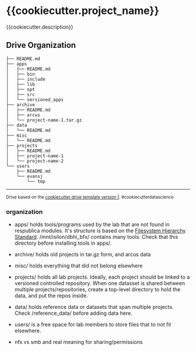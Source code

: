 {{cookiecutter.project_name}}
==============================

{{cookiecutter.description}}

Drive Organization
------------
```
├── README.md
├── apps
│   ├── README.md
│   ├── bin
│   ├── include
│   ├── lib
│   ├── opt
│   ├── src
│   └── versioned_apps
├── archive
│   ├── README.md
│   ├── arcus
│   └── project-name-1.tar.gz
├── data
│   └── README.md
├── misc
│   └── README.md
├── projects
│   ├── README.md
│   ├── project-name-1
│   └── project-name-2
└── users
    ├── README.md
    └── evansj
        └── tmp
```

--------

<p><small>Drive based on the <a target="_blank" href="github.com/samesense/drive-template/">cookiecutter drive template version 1</a>. #cookiecutterdatascience</small></p>

### organization
* apps/ holds tools/programs used by the lab that are not found in respublica modules. It's structure is based on the [Filesystem Hierarchy Standard](https://en.wikipedia.org/wiki/Filesystem_Hierarchy_Standard). /mnt/isilon/dbhi_bfx/ contains many tools. Check that this directory before installing tools in apps/.
* archive/ holds old projects in tar.gz form, and arcus data
* misc/ holds everything that did not belong elsewhere
* projects/ holds all lab projects. Ideally, each project should be linked to a versioned controlled repository. When one datasset is shared between multiple projects/repositories, create a top-level directory to hold the data, and put the repos inside.
* data/ holds reference data or datasets that span multiple projects. Check /reference_data/ before adding data here.
* users/ is a free space for lab members to store files that to not fit elsewhere.

* nfs vs smb and real meaning for sharing/permissions
